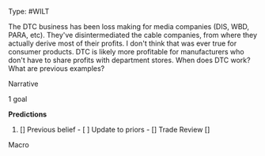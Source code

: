 Type: #WILT 

The DTC business has been loss making for media companies (DIS, WBD, PARA, etc). They've disintermediated the cable companies, from where they actually derive most of their profits. I don't think that was ever true for consumer products. DTC is likely more profitable for manufacturers who don't have to share profits with department stores. When does DTC work? What are previous examples?



Narrative

1 goal


**Predictions**

1) []
Previous belief - 
[ ]
Update to priors - 
[]
Trade Review
[]





Macro
